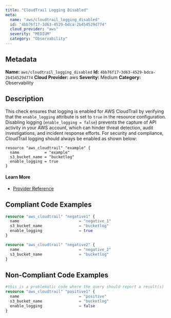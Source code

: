 ```yaml
---
title: "CloudTrail Logging Disabled"
meta:
  name: "aws/cloudtrail_logging_disabled"
  id: "4bb76f17-3d63-4529-bdca-2b454529d774"
  cloud_provider: "aws"
  severity: "MEDIUM"
  category: "Observability"
---
```

## Metadata
**Name:** `aws/cloudtrail_logging_disabled`
**Id:** `4bb76f17-3d63-4529-bdca-2b454529d774`
**Cloud Provider:** aws
**Severity:** Medium
**Category:** Observability
## Description
This check ensures that logging is enabled for AWS CloudTrail by verifying that the `enable_logging` attribute is set to `true` in the resource configuration. Disabling logging (`enable_logging = false`) prevents the capture of API activity in your AWS account, which can hinder threat detection, audit investigations, and incident response efforts. For security and compliance, CloudTrail logging should always be enabled as shown below:

```
resource "aws_cloudtrail" "example" {
  name           = "example"
  s3_bucket_name = "bucketlog"
  enable_logging = true
}
```

#### Learn More

 - [Provider Reference](https://registry.terraform.io/providers/hashicorp/aws/latest/docs/resources/cloudtrail#enable_logging)


## Compliant Code Examples
```terraform
resource "aws_cloudtrail" "negative1" {
  name                          = "negative_1"
  s3_bucket_name                = "bucketlog"
  enable_logging                = true
}

resource "aws_cloudtrail" "negative2" {
  name                          = "negative_2"
  s3_bucket_name                = "bucketlog"
}
```
## Non-Compliant Code Examples
```terraform
#this is a problematic code where the query should report a result(s)
resource "aws_cloudtrail" "positive1" {
  name                          = "positive"
  s3_bucket_name                = "bucketlog"
  enable_logging                = false
}
```